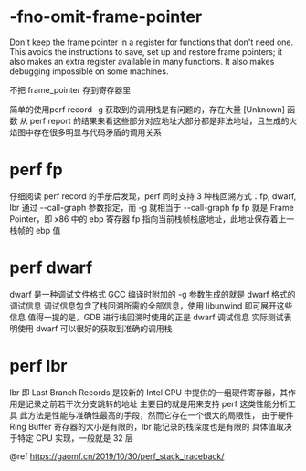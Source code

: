 # -fno-omit-frame-pointer

Don't keep the frame pointer in a register for functions that don't need one.
This avoids the instructions to save, set up and restore frame pointers;
it also makes an extra register available in many functions.
It also makes debugging impossible on some machines.

不把 frame_pointer 存到寄存器里

简单的使用perf record -g 获取到的调用栈是有问题的，存在大量 [Unknown] 函数
从 perf report 的结果来看这些部分对应地址大部分都是非法地址，且生成的火焰图中存在很多明显与代码矛盾的调用关系

# perf fp
仔细阅读 perf record 的手册后发现，perf 同时支持 3 种栈回溯方式：fp, dwarf, lbr
通过 --call-graph 参数指定，而 -g 就相当于 --call-graph fp
fp 就是 Frame Pointer，即 x86 中的 ebp 寄存器
fp 指向当前栈帧栈底地址，此地址保存着上一栈帧的 ebp 值

# perf dwarf
dwarf 是一种调试文件格式
GCC 编译时附加的 -g 参数生成的就是 dwarf 格式的调试信息
调试信息包含了栈回溯所需的全部信息，使用 libunwind 即可展开这些信息
值得一提的是，GDB 进行栈回溯时使用的正是 dwarf 调试信息
实际测试表明使用 dwarf 可以很好的获取到准确的调用栈

# perf lbr
lbr 即 Last Branch Records
是较新的 Intel CPU 中提供的一组硬件寄存器，其作用是记录之前若干次分支跳转的地址
主要目的就是用来支持 perf 这类性能分析工具
此方法是性能与准确性最高的手段，然而它存在一个很大的局限性，
由于硬件 Ring Buffer 寄存器的大小是有限的，lbr 能记录的栈深度也是有限的
具体值取决于特定 CPU 实现，一般就是 32 层

@ref https://gaomf.cn/2019/10/30/perf_stack_traceback/